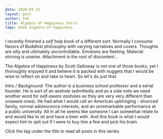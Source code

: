 ```yaml
---
date: 2020-03-21
layout: post
author: Ted
title: Algebra Of Happiness Intro
tags: book algebra-of-happiness
---
```

I recently finished a _self help_ book of a different sort. Normally I consume flavors of Buddhist philosophy with varying narratives and covers. Thoughts are silly and ultimately uncontrollable. Emotions are fleeting. Material striving is unwise. Attachment is the root of discontent...

The Algebra of Happiness by Scott Galloway is not one of those books, yet I thoroughly enjoyed it and believe it is packed with nuggets that I would be wise to reflect on and take to heart. So let's do just that.

Intro / Background: The author is a business school professor and a serial founder. He is sort of an asshole (admittedly and as a side note we need another word for _self-aware assholes_ as they are very very different than unaware ones). He had what I would call an American upbringing - divorced family, normal adolescence interests, and an unremarkable performance at a public university. All in all he seems like someone I can somewhat relate to and would like to sit and have a beer with. And this book is what I would expect him to spit out if I were to buy him a few and pick his brain.

Click the tag under the title to read all posts in this series.
